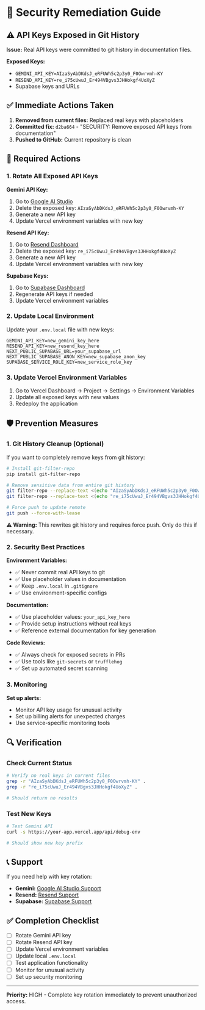 # 🚨 Security Remediation Guide

## ⚠️ API Keys Exposed in Git History

**Issue:** Real API keys were committed to git history in documentation files.

**Exposed Keys:**
- `GEMINI_API_KEY=AIzaSyAbDKdsJ_eRFUWh5c2p3y0_F0Owrvmh-KY`
- `RESEND_API_KEY=re_i75cUwuJ_Er494VBgvs3JHHokgf4UoXyZ`
- Supabase keys and URLs

## ✅ Immediate Actions Taken

1. **Removed from current files:** Replaced real keys with placeholders
2. **Committed fix:** `d2ba664` - "SECURITY: Remove exposed API keys from documentation"
3. **Pushed to GitHub:** Current repository is clean

## 🔄 Required Actions

### 1. Rotate All Exposed API Keys

**Gemini API Key:**
1. Go to [Google AI Studio](https://makersuite.google.com/app/apikey)
2. Delete the exposed key: `AIzaSyAbDKdsJ_eRFUWh5c2p3y0_F0Owrvmh-KY`
3. Generate a new API key
4. Update Vercel environment variables with new key

**Resend API Key:**
1. Go to [Resend Dashboard](https://resend.com/api-keys)
2. Delete the exposed key: `re_i75cUwuJ_Er494VBgvs3JHHokgf4UoXyZ`
3. Generate a new API key
4. Update Vercel environment variables with new key

**Supabase Keys:**
1. Go to [Supabase Dashboard](https://supabase.com/dashboard)
2. Regenerate API keys if needed
3. Update Vercel environment variables

### 2. Update Local Environment

Update your `.env.local` file with new keys:
```env
GEMINI_API_KEY=new_gemini_key_here
RESEND_API_KEY=new_resend_key_here
NEXT_PUBLIC_SUPABASE_URL=your_supabase_url
NEXT_PUBLIC_SUPABASE_ANON_KEY=new_supabase_anon_key
SUPABASE_SERVICE_ROLE_KEY=new_service_role_key
```

### 3. Update Vercel Environment Variables

1. Go to Vercel Dashboard → Project → Settings → Environment Variables
2. Update all exposed keys with new values
3. Redeploy the application

## 🛡️ Prevention Measures

### 1. Git History Cleanup (Optional)

If you want to completely remove keys from git history:

```bash
# Install git-filter-repo
pip install git-filter-repo

# Remove sensitive data from entire git history
git filter-repo --replace-text <(echo "AIzaSyAbDKdsJ_eRFUWh5c2p3y0_F0Owrvmh-KY==>REMOVED")
git filter-repo --replace-text <(echo "re_i75cUwuJ_Er494VBgvs3JHHokgf4UoXyZ==>REMOVED")

# Force push to update remote
git push --force-with-lease
```

**⚠️ Warning:** This rewrites git history and requires force push. Only do this if necessary.

### 2. Security Best Practices

**Environment Variables:**
- ✅ Never commit real API keys to git
- ✅ Use placeholder values in documentation
- ✅ Keep `.env.local` in `.gitignore`
- ✅ Use environment-specific configs

**Documentation:**
- ✅ Use placeholder values: `your_api_key_here`
- ✅ Provide setup instructions without real keys
- ✅ Reference external documentation for key generation

**Code Reviews:**
- ✅ Always check for exposed secrets in PRs
- ✅ Use tools like `git-secrets` or `trufflehog`
- ✅ Set up automated secret scanning

### 3. Monitoring

**Set up alerts:**
- Monitor API key usage for unusual activity
- Set up billing alerts for unexpected charges
- Use service-specific monitoring tools

## 🔍 Verification

### Check Current Status
```bash
# Verify no real keys in current files
grep -r "AIzaSyAbDKdsJ_eRFUWh5c2p3y0_F0Owrvmh-KY" .
grep -r "re_i75cUwuJ_Er494VBgvs3JHHokgf4UoXyZ" .

# Should return no results
```

### Test New Keys
```bash
# Test Gemini API
curl -s https://your-app.vercel.app/api/debug-env

# Should show new key prefix
```

## 📞 Support

If you need help with key rotation:
- **Gemini:** [Google AI Studio Support](https://support.google.com/aistudio)
- **Resend:** [Resend Support](https://resend.com/support)
- **Supabase:** [Supabase Support](https://supabase.com/support)

## ✅ Completion Checklist

- [ ] Rotate Gemini API key
- [ ] Rotate Resend API key
- [ ] Update Vercel environment variables
- [ ] Update local `.env.local`
- [ ] Test application functionality
- [ ] Monitor for unusual activity
- [ ] Set up security monitoring

---

**Priority:** HIGH - Complete key rotation immediately to prevent unauthorized access.
